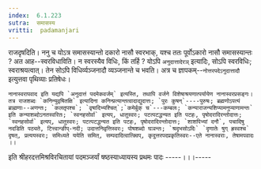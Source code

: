 ```yaml
---
index:  6.1.223
sutra:  समासस्य
vritti:  padamanjari
---
```


राजदृषदिति। ननु च योऽत्र समासस्यान्तो दकारो नासौ स्वरभाक्, यश्च ततः पूर्वोऽकारो नासौ समासस्यान्तः ? अत आह--स्वरविधाविति। न स्वरस्यैव विधिः, किं तर्हि ? योऽपि `अनुदात्तादेरञ्` इत्यादिः, सोऽपि स्वरविधिः; स्वराश्रयत्वात्। तेन सोऽपि विधिर्व्यञ्जनादौ व्यञ्जनान्ते च भवति। अत्र च ज्ञापकम्--`नोत्तरपदेऽनुदात्तादौ` इत्युत्तवा पृथिव्याः प्रतिषेधः।
	
	नानास्वरापवाद इति यद्यपि `अनुदात्तं पदमेकवर्जम्` इत्यस्ति, तथापि वर्जने विशेषाश्रयणात्पर्यायेण नानास्वरप्रसङ्गः। तत्र राजशब्दः `कनिन्युवृषितक्षि` इत्यादिना कनिन्प्रत्यान्तत्वादाद्युदात्तः; `पुरः कुषन्`----पुरुषः; ब्रह्मणोऽपत्यं ब्राह्मणाः--अणन्तः; `कलतृपश्च`; `वृषादिभ्यश्चित्`;`कमेर्बुक् च`---कम्बलः; `कन्याराजन्यशिप्यामनुप्याणामन्तः` इति कन्याशब्दोऽनतस्वरितः; `स्वनहसोर्वा` इत्यप्, धातुस्वरः; पटत्पटद्धन्यत इति पटहः, पृषोदरादिरन्तोदात्तः; `स्वनहसोर्वा` इत्यप्, धातुस्वरः; पटत्पटद्धन्यत इति पटहः, पृषोदरादिरन्तोदात्तः; `शाशपिभ्यां दनौ`, पचादिषु नदडिति पठ्यते, टित्त्वान्ङीप्-नदी; उदात्तनिवृत्तिस्वरः; पोषशब्दो घञन्तः; `श्रदृभसोऽदिः` `दृणातेः षुग् ह्रस्वश्च` दृषत्, प्रत्ययस्वरः; समिध्यते ययेति समित्, सम्पदादित्वात्क्विप्, कृदुत्तरपदप्रकृतिस्वरः--एते नानास्वराः, तेषामपवादः ।।

इति श्रीहरदत्तमिश्रविरचितायां पदमञ्जर्यां षष्ठस्याध्यायस्य प्रथमः पादः
                 -----।।।-----
	  
  
 


